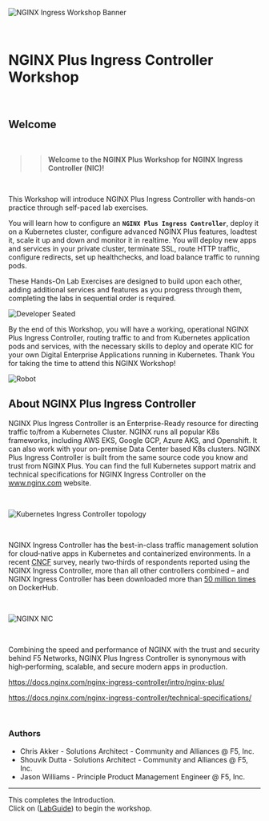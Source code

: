 ![NGINX Ingress Workshop Banner](../media/nicworkshop-banner.png)

</br>

# NGINX Plus Ingress Controller Workshop

<br/>

## Welcome

<br/>

> ><strong>Welcome to the NGINX Plus Workshop for NGINX Ingress Controller (NIC)!</strong>

<br/>

This Workshop will introduce NGINX Plus Ingress Controller with hands-on practice through self-paced lab exercises.

You will learn how to configure an **`NGINX Plus Ingress Controller`**, deploy it on a Kubernetes cluster, configure advanced NGINX Plus features, loadtest it, scale it up and down and monitor it in realtime.  You will deploy new apps and services in your private cluster, terminate SSL, route HTTP traffic, configure redirects, set up healthchecks, and load balance traffic to running pods.

These Hands-On Lab Exercises are designed to build upon each other, adding additional services and features as you progress through them, completing the labs in sequential order is required. 

![Developer Seated](../media/developer-seated.svg)

By the end of this Workshop, you will have a working, operational NGINX Plus Ingress Controller, routing traffic to and from Kubernetes application pods and services, with the necessary skills to deploy and operate KIC for your own Digital Enterprise Applications running in Kubernetes.  Thank You for taking the time to attend this NGINX Workshop!

![Robot](../media/robot.svg)

## About NGINX Plus Ingress Controller

NGINX Plus Ingress Controller is an Enterprise-Ready resource for directing traffic to/from a Kubernetes Cluster.  NGINX runs all popular K8s frameworks, including AWS EKS, Google GCP, Azure AKS, and Openshift.  It can also work with your on-premise Data Center based K8s clusters.  NGINX Plus Ingress Controller is built from the same source code you know and trust from NGINX Plus.  You can find the full Kubernetes support matrix and technical specifications for NGINX Ingress Controller on the www.nginx.com website.  

<br/>

![Kubernetes Ingress Controller topology](../media/kic-topology.svg)

<br/>

NGINX Ingress Controller has the best-in-class traffic management solution for cloud‑native apps in Kubernetes and containerized environments. In a recent 
[CNCF](https://www.cncf.io/blog/2018/08/29/cncf-survey-use-of-cloud-native-technologies-in-production-has-grown-over-200-percent/)
survey, nearly two‑thirds of respondents reported using the NGINX Ingress Controller, more than all other controllers combined – and NGINX Ingress
Controller has been downloaded more than [50 million
times](https://hub.docker.com/r/nginx/nginx-ingress) on DockerHub. 

<br/>

![NGINX NIC](../media/nginxredplus.png)

<br/>

Combining the speed and performance of NGINX with the trust and security behind F5 Networks, NGINX Plus Ingress Controller is synonymous with high‑performing, scalable, and secure modern apps in production.

https://docs.nginx.com/nginx-ingress-controller/intro/nginx-plus/

https://docs.nginx.com/nginx-ingress-controller/technical-specifications/

<br/>

### Authors
- Chris Akker - Solutions Architect - Community and Alliances @ F5, Inc.
- Shouvik Dutta - Solutions Architect - Community and Alliances @ F5, Inc.
- Jason Williams - Principle Product Management Engineer @ F5, Inc.

-------------

This completes the Introduction.<br/> 
Click on ([LabGuide](../LabGuide.md)) to begin the workshop.
